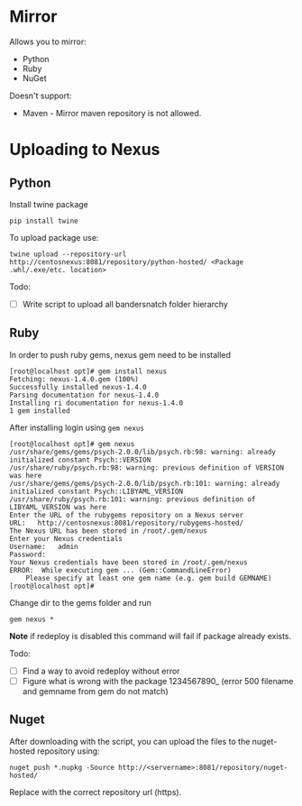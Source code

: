 # Mirror
Allows you to mirror:
- Python
- Ruby
- NuGet

Doesn't support:
- Maven - Mirror maven repository is not allowed.

# Uploading to Nexus
## Python
Install twine package  
```
pip install twine
```

To upload package use:
```
twine upload --repository-url http://centosnexus:8081/repository/python-hosted/ <Package .whl/.exe/etc. location>
```
Todo:
- [ ] Write script to upload all bandersnatch folder hierarchy
## Ruby
In order to push ruby gems, nexus gem need to be installed
```
[root@localhost opt]# gem install nexus
Fetching: nexus-1.4.0.gem (100%)
Successfully installed nexus-1.4.0
Parsing documentation for nexus-1.4.0
Installing ri documentation for nexus-1.4.0
1 gem installed
```

After installing login using `gem nexus`
```
[root@localhost opt]# gem nexus
/usr/share/gems/gems/psych-2.0.0/lib/psych.rb:98: warning: already initialized constant Psych::VERSION
/usr/share/ruby/psych.rb:98: warning: previous definition of VERSION was here
/usr/share/gems/gems/psych-2.0.0/lib/psych.rb:101: warning: already initialized constant Psych::LIBYAML_VERSION
/usr/share/ruby/psych.rb:101: warning: previous definition of LIBYAML_VERSION was here
Enter the URL of the rubygems repository on a Nexus server
URL:   http://centosnexus:8081/repository/rubygems-hosted/
The Nexus URL has been stored in /root/.gem/nexus
Enter your Nexus credentials
Username:   admin
Password:
Your Nexus credentials have been stored in /root/.gem/nexus
ERROR:  While executing gem ... (Gem::CommandLineError)
    Please specify at least one gem name (e.g. gem build GEMNAME)
[root@localhost opt]#
```

Change dir to the gems folder and run
```
gem nexus *
```
**Note** if redeploy is disabled this command will fail if package already exists.

Todo:
- [ ] Find a way to avoid redeploy without error
- [ ] Figure what is wrong with the package 1234567890_ (error 500 filename and gemname from gem do not match)

## Nuget
After downloading with the script, you can upload the files to the nuget-hosted repository using:  
```
nuget push *.nupkg -Source http://<servername>:8081/repository/nuget-hosted/
```
Replace with the correct repository url (https).  
